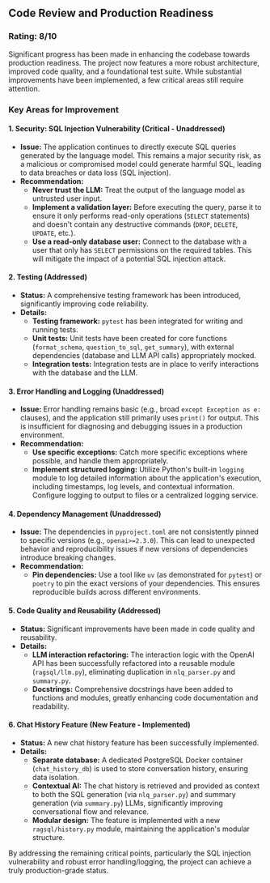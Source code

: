 ## Code Review and Production Readiness

### Rating: 8/10

Significant progress has been made in enhancing the codebase towards production readiness. The project now features a more robust architecture, improved code quality, and a foundational test suite. While substantial improvements have been implemented, a few critical areas still require attention.

### Key Areas for Improvement

#### 1. Security: SQL Injection Vulnerability (Critical - Unaddressed)

-   **Issue:** The application continues to directly execute SQL queries generated by the language model. This remains a major security risk, as a malicious or compromised model could generate harmful SQL, leading to data breaches or data loss (SQL injection).
-   **Recommendation:**
    -   **Never trust the LLM:** Treat the output of the language model as untrusted user input.
    -   **Implement a validation layer:** Before executing the query, parse it to ensure it only performs read-only operations (`SELECT` statements) and doesn't contain any destructive commands (`DROP`, `DELETE`, `UPDATE`, etc.).
    -   **Use a read-only database user:** Connect to the database with a user that only has `SELECT` permissions on the required tables. This will mitigate the impact of a potential SQL injection attack.

#### 2. Testing (Addressed)

-   **Status:** A comprehensive testing framework has been introduced, significantly improving code reliability.
-   **Details:**
    -   **Testing framework:** `pytest` has been integrated for writing and running tests.
    -   **Unit tests:** Unit tests have been created for core functions (`format_schema`, `question_to_sql`, `get_summary`), with external dependencies (database and LLM API calls) appropriately mocked.
    -   **Integration tests:** Integration tests are in place to verify interactions with the database and the LLM.

#### 3. Error Handling and Logging (Unaddressed)

-   **Issue:** Error handling remains basic (e.g., broad `except Exception as e:` clauses), and the application still primarily uses `print()` for output. This is insufficient for diagnosing and debugging issues in a production environment.
-   **Recommendation:**
    -   **Use specific exceptions:** Catch more specific exceptions where possible, and handle them appropriately.
    -   **Implement structured logging:** Utilize Python's built-in `logging` module to log detailed information about the application's execution, including timestamps, log levels, and contextual information. Configure logging to output to files or a centralized logging service.

#### 4. Dependency Management (Unaddressed)

-   **Issue:** The dependencies in `pyproject.toml` are not consistently pinned to specific versions (e.g., `openai>=2.3.0`). This can lead to unexpected behavior and reproducibility issues if new versions of dependencies introduce breaking changes.
-   **Recommendation:**
    -   **Pin dependencies:** Use a tool like `uv` (as demonstrated for `pytest`) or `poetry` to pin the exact versions of your dependencies. This ensures reproducible builds across different environments.

#### 5. Code Quality and Reusability (Addressed)

-   **Status:** Significant improvements have been made in code quality and reusability.
-   **Details:**
    -   **LLM interaction refactoring:** The interaction logic with the OpenAI API has been successfully refactored into a reusable module (`ragsql/llm.py`), eliminating duplication in `nlq_parser.py` and `summary.py`.
    -   **Docstrings:** Comprehensive docstrings have been added to functions and modules, greatly enhancing code documentation and readability.

#### 6. Chat History Feature (New Feature - Implemented)

-   **Status:** A new chat history feature has been successfully implemented.
-   **Details:**
    -   **Separate database:** A dedicated PostgreSQL Docker container (`chat_history_db`) is used to store conversation history, ensuring data isolation.
    -   **Contextual AI:** The chat history is retrieved and provided as context to both the SQL generation (via `nlq_parser.py`) and summary generation (via `summary.py`) LLMs, significantly improving conversational flow and relevance.
    -   **Modular design:** The feature is implemented with a new `ragsql/history.py` module, maintaining the application's modular structure.

By addressing the remaining critical points, particularly the SQL injection vulnerability and robust error handling/logging, the project can achieve a truly production-grade status.